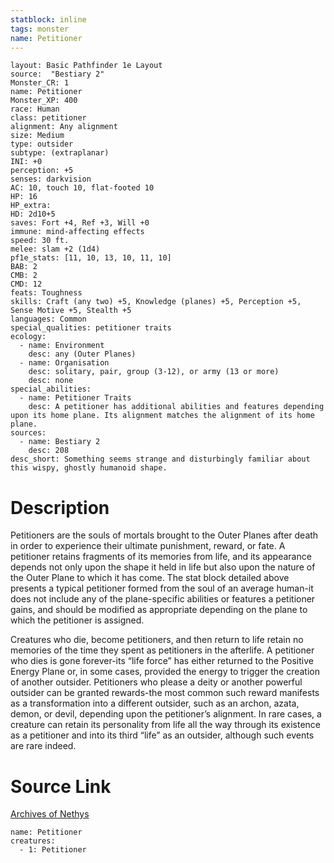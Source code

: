 ```yaml
---
statblock: inline
tags: monster
name: Petitioner
---
```

```statblock
layout: Basic Pathfinder 1e Layout
source:  "Bestiary 2"
Monster_CR: 1
name: Petitioner
Monster_XP: 400
race: Human
class: petitioner
alignment: Any alignment
size: Medium
type: outsider
subtype: (extraplanar)
INI: +0
perception: +5
senses: darkvision
AC: 10, touch 10, flat-footed 10
HP: 16
HP_extra: 
HD: 2d10+5
saves: Fort +4, Ref +3, Will +0
immune: mind-affecting effects
speed: 30 ft.
melee: slam +2 (1d4)
pf1e_stats: [11, 10, 13, 10, 11, 10]
BAB: 2
CMB: 2
CMD: 12
feats: Toughness
skills: Craft (any two) +5, Knowledge (planes) +5, Perception +5, Sense Motive +5, Stealth +5
languages: Common
special_qualities: petitioner traits
ecology:
  - name: Environment
    desc: any (Outer Planes)
  - name: Organisation
    desc: solitary, pair, group (3-12), or army (13 or more)
    desc: none
special_abilities:
  - name: Petitioner Traits
    desc: A petitioner has additional abilities and features depending upon its home plane. Its alignment matches the alignment of its home plane.
sources:
  - name: Bestiary 2
    desc: 208
desc_short: Something seems strange and disturbingly familiar about this wispy, ghostly humanoid shape.
```
# Description
Petitioners are the souls of mortals brought to the Outer Planes after death in order to experience their ultimate punishment, reward, or fate. A petitioner retains fragments of its memories from life, and its appearance depends not only upon the shape it held in life but also upon the nature of the Outer Plane to which it has come. The stat block detailed above presents a typical petitioner formed from the soul of an average human-it does not include any of the plane-specific abilities or features a petitioner gains, and should be modified as appropriate depending on the plane to which the petitioner is assigned.

Creatures who die, become petitioners, and then return to life retain no memories of the time they spent as petitioners in the afterlife. A petitioner who dies is gone forever-its “life force” has either returned to the Positive Energy Plane or, in some cases, provided the energy to trigger the creation of another outsider. Petitioners who please a deity or another powerful outsider can be granted rewards-the most common such reward manifests as a transformation into a different outsider, such as an archon, azata, demon, or devil, depending upon the petitioner’s alignment. In rare cases, a creature can retain its personality from life all the way through its existence as a petitioner and into its third “life” as an outsider, although such events are rare indeed.
# Source Link
[Archives of Nethys](https://aonprd.com/MonsterDisplay.aspx?ItemName=Petitioner)
```encounter-table
name: Petitioner
creatures:
  - 1: Petitioner
```

